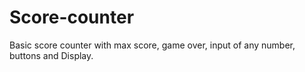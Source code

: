 # Score-counter
Basic score counter with max score, game over, input of any number, buttons and Display.
